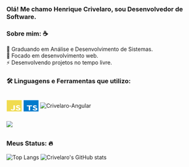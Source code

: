 ### Olá! Me chamo Henrique Crivelaro, sou Desenvolvedor de Software.

### Sobre mim: ☕

📖 Graduando em Análise e Desenvolvimento de Sistemas.<br>
📗 Focado em desenvolvimento web.<br>
⚡ Desenvolvendo projetos no tempo livre.

### :hammer_and_wrench: Linguagens e Ferramentas que utilizo:

<div style="display: inline_block; margin-bottom: 5%;"><br>
  <img align="center" alt="Crivelaro-Js" height="30" width="40" src="https://raw.githubusercontent.com/devicons/devicon/master/icons/javascript/javascript-plain.svg">
  <img align="center" alt="Crivelaro-Ts" height="30" width="40" src="https://raw.githubusercontent.com/devicons/devicon/master/icons/typescript/typescript-plain.svg">
  <img align="center" alt="Crivelaro-Angular" height="30" width="40" src="https://cdn.jsdelivr.net/gh/devicons/devicon@latest/icons/angular/angular-original.svg" />     
</div>

<div> 
  <a href="https://www.linkedin.com/in/henrique-crivelaro-072025215/" target="_blank">
    <img src="https://img.shields.io/badge/-LinkedIn-%230077B5?style=for-the-badge&logo=linkedin&logoColor=white" target="_blank">
  </a> 
</div>

##

### Meus Status: :fire:

<img align="center" width="100%" height="400px" src="https://github-readme-stats.vercel.app/api/top-langs/?username=crivelarohenrique" alt="Top Langs">
<img align="center" width="100%" height="300px" src="https://github-readme-stats.vercel.app/api?username=crivelarohenrique" alt="Crivelaro's GitHub stats">

##
